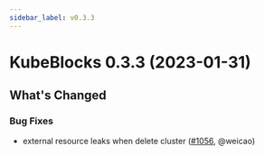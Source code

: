 ```yaml
---
sidebar_label: v0.3.3
---
```


# KubeBlocks 0.3.3 (2023-01-31)

## What's Changed

### Bug Fixes
- external resource leaks when delete cluster ([#1056](https://github.com/apecloud/kubeblocks/pull/1056), @weicao)